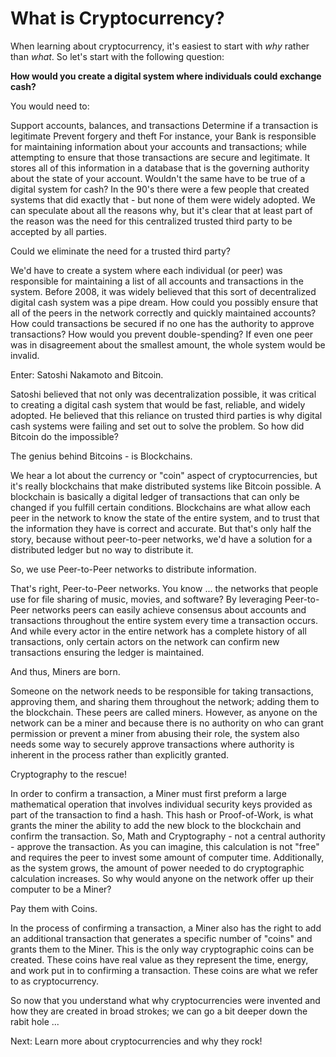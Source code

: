 # What is Cryptocurrency?
When learning about cryptocurrency, it's easiest to start with *why* rather than *what*. So let's start with the following question:

**How would you create a digital system where individuals could exchange cash?**

You would need to:

Support accounts, balances, and transactions
Determine if a transaction is legitimate
Prevent forgery and theft
For instance, your Bank is responsible for maintaining information about your accounts and transactions; while attempting to ensure that those transactions are secure and legitimate. It stores all of this information in a database that is the governing authority about the state of your account. Wouldn't the same have to be true of a digital system for cash? In the 90's there were a few people that created systems that did exactly that - but none of them were widely adopted. We can speculate about all the reasons why, but it's clear that at least part of the reason was the need for this centralized trusted third party to be accepted by all parties.

Could we eliminate the need for a trusted third party?

We'd have to create a system where each individual (or peer) was responsible for maintaining a list of all accounts and transactions in the system. Before 2008, it was widely believed that this sort of decentralized digital cash system was a pipe dream. How could you possibly ensure that all of the peers in the network correctly and quickly maintained accounts? How could transactions be secured if no one has the authority to approve transactions? How would you prevent double-spending? If even one peer was in disagreement about the smallest amount, the whole system would be invalid.

Enter: Satoshi Nakamoto and Bitcoin.

Satoshi believed that not only was decentralization possible, it was critical to creating a digital cash system that would be fast, reliable, and widely adopted. He believed that this reliance on trusted third parties is why digital cash systems were failing and set out to solve the problem. So how did Bitcoin do the impossible?

The genius behind Bitcoins - is Blockchains.

We hear a lot about the currency or "coin" aspect of cryptocurrencies, but it's really blockchains that make distributed systems like Bitcoin possible. A blockchain is basically a digital ledger of transactions that can only be changed if you fulfill certain conditions. Blockchains are what allow each peer in the network to know the state of the entire system, and to trust that the information they have is correct and accurate. But that's only half the story, because without peer-to-peer networks, we'd have a solution for a distributed ledger but no way to distribute it.

So, we use Peer-to-Peer networks to distribute information.

That's right, Peer-to-Peer networks. You know ... the networks that people use for file sharing of music, movies, and software? By leveraging Peer-to-Peer networks peers can easily achieve consensus about accounts and transactions throughout the entire system every time a transaction occurs. And while every actor in the entire network has a complete history of all transactions, only certain actors on the network can confirm new transactions ensuring the ledger is maintained.

And thus, Miners are born.

Someone on the network needs to be responsible for taking transactions, approving them, and sharing them throughout the network; adding them to the blockchain. These peers are called miners. However, as anyone on the network can be a miner and because there is no authority on who can grant permission or prevent a miner from abusing their role, the system also needs some way to securely approve transactions where authority is inherent in the process rather than explicitly granted.

Cryptography to the rescue!

In order to confirm a transaction, a Miner must first preform a large mathematical operation that involves individual security keys provided as part of the transaction to find a hash. This hash or Proof-of-Work, is what grants the miner the ability to add the new block to the blockchain and confirm the transaction. So, Math and Cryptography - not a central authority - approve the transaction. As you can imagine, this calculation is not "free" and requires the peer to invest some amount of computer time. Additionally, as the system grows, the amount of power needed to do cryptographic calculation increases. So why would anyone on the network offer up their computer to be a Miner?

Pay them with Coins.

In the process of confirming a transaction, a Miner also has the right to add an additional transaction that generates a specific number of "coins" and grants them to the Miner. This is the only way cryptographic coins can be created. These coins have real value as they represent the time, energy, and work put in to confirming a transaction. These coins are what we refer to as cryptocurrency.

So now that you understand what why cryptocurrencies were invented and how they are created in broad strokes; we can go a bit deeper down the rabit hole ...

Next: Learn more about cryptocurrencies and why they rock!
